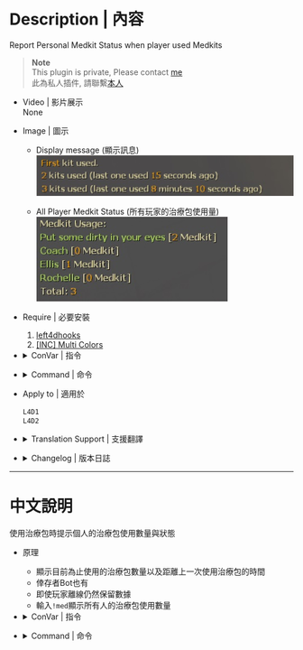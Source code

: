 # Description | 內容
Report Personal Medkit Status when player used Medkits

> __Note__ <br/>
This plugin is private, Please contact [me](https://github.com/fbef0102/Game-Private_Plugin#私人插件列表-private-plugins-list)<br/>
此為私人插件, 請聯繫[本人](https://github.com/fbef0102/Game-Private_Plugin#私人插件列表-private-plugins-list)

* Video | 影片展示
<br/>None

* Image | 圖示
	* Display message (顯示訊息)
	<br/>![l4d_medkit_status_1](image/l4d_medkit_status_1.jpg)

	* All Player Medkit Status (所有玩家的治療包使用量)
	<br/>![l4d_medkit_status_2](image/l4d_medkit_status_2.jpg)

* Require | 必要安裝
	1. [left4dhooks](https://forums.alliedmods.net/showthread.php?t=321696)
	2. [[INC] Multi Colors](https://github.com/fbef0102/L4D1_2-Plugins/releases/tag/Multi-Colors)

* <details><summary>ConVar | 指令</summary>

	* cfg/sourcemod/l4d_saferoom_prevent_kit.cfg
		```php
		// 0=Plugin off, 1=Plugin on.
		l4d_medkit_status_enable "1"

		// Changes how message displays. (0: Disable, 1:In chat, 2: In Hint Box, 3: In center text)
		l4d_medkit_status_announce_type "1"

		// Count medkit to which player. (1=Person doing the healing, 2=Person being healed)
		l4d_medkit_status_count_player "1"

		// If 1, start to count medkit used once survivors leaving saferoom or survival begins (0=Always count)
		l4d_medkit_status_game_start_enable "1"

		// Reset all players data when 0=Map Change, 1=Next New Round, 2=Next Game starts (survivors leaving saferoom / survival or scavenge begins)
		l4d_medkit_status_reset_when "2"
		```
</details>

* <details><summary>Command | 命令</summary>
	
	* **Display All Medkits Stats.**
		```php
		sm_med
		```
</details>

* Apply to | 適用於
	```
	L4D1 
	L4D2
	```
	
* <details><summary>Translation Support | 支援翻譯</summary>

	```
	English
	繁體中文
	简体中文
	```
</details>

* <details><summary>Changelog | 版本日誌</summary>

	* v1.1 (2024-9-3)
		* Add translation file

	* v1.0 (2022-12-23)
		* Initial Release
</details>

- - - -
# 中文說明
使用治療包時提示個人的治療包使用數量與狀態

* 原理
	* 顯示目前為止使用的治療包數量以及距離上一次使用治療包的時間
	* 倖存者Bot也有
	* 即使玩家離線仍然保留數據
	* 輸入```!med```顯示所有人的治療包使用數量

* <details><summary>ConVar | 指令</summary>

	* cfg/sourcemod/l4d_saferoom_prevent_kit.cfg
		```php
		// 0=關閉插件, 1=啟動插件
		l4d_medkit_status_enable "1"

		// 提示該如何顯示. (0: 不提示, 1: 聊天框, 2: 黑底白字框, 3: 螢幕正中間)
		l4d_medkit_status_announce_type "1"

		// 計算誰使用的治療包. (1=治療的人, 2=被治療的人)
		l4d_medkit_status_count_player "1"

		// 為1時，遊戲開始之後才會計算治療包使用數量 (倖存者離開安全室 或 生存/清道夫 計時開始)
		// 0=一直都計算
		l4d_medkit_status_game_start_enable "1"

		// 何時重置治療包數據? 0=換圖時, 1=新的回合開始時, 2=下次遊戲開始之時 (離開安全室 / 生存或清道夫模式計時開始).
		l4d_medkit_status_reset_when "2"
		```
</details>

* <details><summary>Command | 命令</summary>
	
	* **查看所有人的治療包數據.**
		```php
		sm_med
		```
</details>
